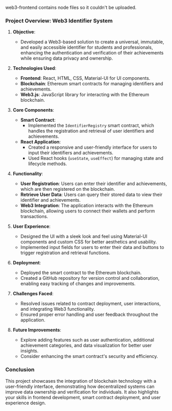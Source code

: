 web3-frontend contains node files so it couldn't be uploaded.

### Project Overview: Web3 Identifier System

1. **Objective**: 
   - Developed a Web3-based solution to create a universal, immutable, and easily accessible identifier for students and professionals, enhancing the authentication and verification of their achievements while ensuring data privacy and ownership.

2. **Technologies Used**: 
   - **Frontend**: React, HTML, CSS, Material-UI for UI components.
   - **Blockchain**: Ethereum smart contracts for managing identifiers and achievements.
   - **Web3.js**: JavaScript library for interacting with the Ethereum blockchain.

3. **Core Components**:
   - **Smart Contract**: 
     - Implemented the `IdentifierRegistry` smart contract, which handles the registration and retrieval of user identifiers and achievements.
   - **React Application**:
     - Created a responsive and user-friendly interface for users to input their identifiers and achievements.
     - Used React hooks (`useState`, `useEffect`) for managing state and lifecycle methods.

4. **Functionality**:
   - **User Registration**: Users can enter their identifier and achievements, which are then registered on the blockchain.
   - **Retrieve User Data**: Users can query their stored data to view their identifier and achievements.
   - **Web3 Integration**: The application interacts with the Ethereum blockchain, allowing users to connect their wallets and perform transactions.

5. **User Experience**:
   - Designed the UI with a sleek look and feel using Material-UI components and custom CSS for better aesthetics and usability.
   - Implemented input fields for users to enter their data and buttons to trigger registration and retrieval functions.

6. **Deployment**:
   - Deployed the smart contract to the Ethereum blockchain.
   - Created a GitHub repository for version control and collaboration, enabling easy tracking of changes and improvements.

7. **Challenges Faced**:
   - Resolved issues related to contract deployment, user interactions, and integrating Web3 functionality.
   - Ensured proper error handling and user feedback throughout the application.

8. **Future Improvements**:
   - Explore adding features such as user authentication, additional achievement categories, and data visualization for better user insights.
   - Consider enhancing the smart contract's security and efficiency.

### Conclusion
This project showcases the integration of blockchain technology with a user-friendly interface, demonstrating how decentralized systems can improve data ownership and verification for individuals. It also highlights your skills in frontend development, smart contract deployment, and user experience design.

